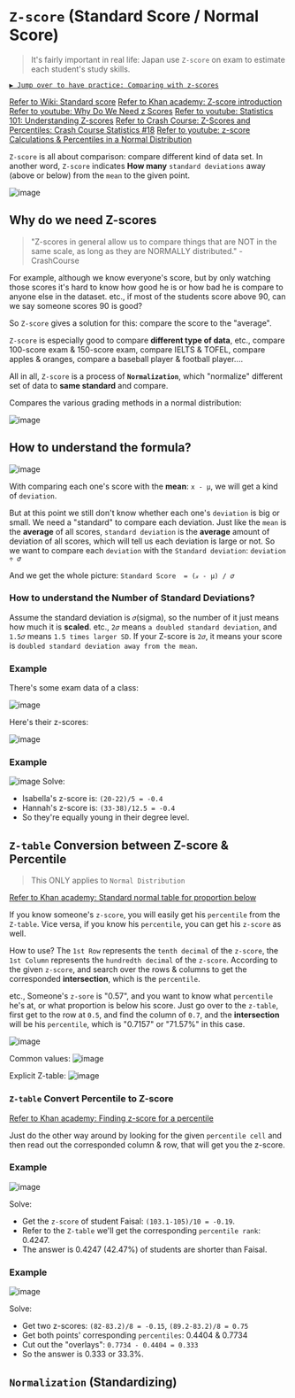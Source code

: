 # `Z-score` (Standard Score / Normal Score)
> It's fairly important in real life: Japan use `Z-score` on exam to estimate each student's study skills.

[`▶︎ Jump over to have practice: Comparing with z-scores`](https://www.khanacademy.org/math/ap-statistics/density-curves-normal-distribution-ap/modal/e/comparing-z-scores)

[Refer to Wiki: Standard score](https://www.wikiwand.com/en/Standard_score)
[Refer to Khan academy: Z-score introduction](https://www.khanacademy.org/math/ap-statistics/density-curves-normal-distribution-ap/modal/v/z-score-introduction)
[Refer to youtube: Why Do We Need z Scores](https://www.youtube.com/watch?v=fnU42Ue9utk)
[Refer to youtube: Statistics 101: Understanding Z-scores](https://www.youtube.com/watch?v=bUu5HIHIrRw)
[Refer to Crash Course: Z-Scores and Percentiles: Crash Course Statistics #18](https://www.youtube.com/watch?v=uAxyI_XfqXk)
[Refer to youtube: z-score Calculations & Percentiles in a Normal Distribution](https://www.youtube.com/watch?v=_86q-hn_3DQ)


`Z-score` is all about comparison: compare different kind of data set.
In another word, `Z-score` indicates **How many** `standard deviations` away (above or below) from the `mean` to the given point.

![image](https://user-images.githubusercontent.com/14041622/43709193-c6de2360-999e-11e8-96a3-5288f9f4c434.png)


## Why do we need Z-scores
> "Z-scores in general allow us to compare things that are NOT in the same scale, as long as they are NORMALLY distributed." - CrashCourse


For example, although we know everyone's score, but by only watching those scores it's hard to know how good he is or how bad he is compare to anyone else in the dataset. etc., if most of the students score above 90, can we say someone scores 90 is good?

So `Z-score` gives a solution for this: compare the score to the "average".

`Z-score` is especially good to compare **different type of data**, etc., compare 100-score exam & 150-score exam, compare IELTS & TOFEL, compare apples & oranges, compare a baseball player & football player....

All in all, `Z-score` is a process of **`Normalization`**, which "normalize" different set of data to **same standard** and compare.

Compares the various grading methods in a normal distribution:

![image](https://user-images.githubusercontent.com/14041622/43728502-e899a4fa-99d7-11e8-8156-cf4276279da4.png)


## How to understand the formula?

![image](https://user-images.githubusercontent.com/14041622/43713096-ffb1b042-99aa-11e8-870f-50080703dad4.png)


With comparing each one's score with the **mean**: `x - μ`, we will get a kind of `deviation`.

But at this point we still don't know whether each one's `deviation` is big or small.
We need a "standard" to compare each deviation.
Just like the `mean` is the **average** of all scores,
`standard deviation` is the **average** amount of deviation of all scores, which will tell us each deviation is large or not.
So we want to compare each `deviation` with the `Standard deviation`: `deviation ÷ 𝜎`

And we get the whole picture:
`Standard Score  = (𝓍 - μ) / 𝜎`

### How to understand the Number of Standard Deviations?

Assume the standard deviation is `𝜎`(sigma), so the number of it just means how much it is **scaled**.
etc., `2𝜎` means `a doubled standard deviation`, and `1.5𝜎` means `1.5 times larger SD`.
If your Z-score is `2𝜎`, it means your score is `doubled standard deviation away from the mean`.

### Example
There's some exam data of a class:

![image](https://user-images.githubusercontent.com/14041622/43713647-e5211bf8-99ac-11e8-9adb-0279952564c3.png)


Here's their z-scores:

![image](https://user-images.githubusercontent.com/14041622/43713626-d29496c2-99ac-11e8-8c50-ee42669a8711.png)


### Example
![image](https://user-images.githubusercontent.com/14041622/43770097-f359f7b4-9a6d-11e8-9616-c324da4bd6c2.png)
Solve:
- Isabella's z-score is: `(20-22)/5 = -0.4`
- Hannah's z-score is: `(33-38)/12.5 = -0.4`
- So they're equally young in their degree level.



## `Z-table` Conversion between Z-score & Percentile
> This ONLY applies to `Normal Distribution`

[Refer to Khan academy: Standard normal table for proportion below](https://www.khanacademy.org/math/ap-statistics/density-curves-normal-distribution-ap/modal/v/z-table-for-proportion-below)

If you know someone's `z-score`, you will easily get his `percentile` from the `Z-table`.
Vice versa, if you know his `percentile`, you can get his `z-score` as well.

How to use?
The `1st Row` represents the `tenth decimal` of the `z-score`,
the `1st Column` represents the `hundredth decimal` of the `z-score`.
According to the given `z-score`, and search over the rows & columns to get the corresponded **intersection**, which is the `percentile`.

etc.,
Someone's `z-sore` is "0.57", and you want to know what `percentile` he's at, or what proportion is below his score. 
Just go over to the `z-table`, first get to the row at `0.5`, and find the column of `0.7`, and the **intersection** will be his `percentile`, which is "0.7157" or "71.57%" in this case.

![image](https://user-images.githubusercontent.com/14041622/43824988-1868516e-9b26-11e8-963e-a218f37c4127.png)

Common values:
![image](https://user-images.githubusercontent.com/14041622/43824788-89d67e62-9b25-11e8-999e-af627e19b5a3.png)

Explicit Z-table:
![image](https://user-images.githubusercontent.com/14041622/43824925-eaf6a17c-9b25-11e8-86b2-3bd990df76d7.png)

### `Z-table` Convert Percentile to Z-score

[Refer to Khan academy: Finding z-score for a percentile](https://www.khanacademy.org/math/ap-statistics/density-curves-normal-distribution-ap/modal/v/finding-z-score-for-a-percentile)

Just do the other way around by looking for the given `percentile cell` and then read out the corresponded column & row, that will get you the z-score.



### Example
![image](https://user-images.githubusercontent.com/14041622/43840513-777779c8-9b53-11e8-9d4e-3504493df73d.png)

Solve:
- Get the `z-score` of student Faisal: `(103.1-105)/10 = -0.19`.
- Refer to the `Z-table` we'll get the corresponding `percentile rank`: 0.4247.
- The answer is 0.4247 (42.47%) of students are shorter than Faisal.


### Example
![image](https://user-images.githubusercontent.com/14041622/43841255-4ced1576-9b55-11e8-9500-7e02e3c5cc02.png)


Solve:
- Get two z-scores: `(82-83.2)/8 = -0.15`, `(89.2-83.2)/8 = 0.75`
- Get both points' corresponding `percentiles`: 0.4404 & 0.7734
- Cut out the "overlays": `0.7734 - 0.4404 = 0.333`
- So the answer is 0.333 or 33.3%.


## `Normalization` (Standardizing)

